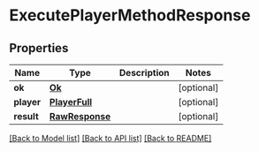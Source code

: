 # ExecutePlayerMethodResponse

## Properties
Name | Type | Description | Notes
------------ | ------------- | ------------- | -------------
**ok** | [**Ok**](Ok.md) |  | [optional] 
**player** | [**PlayerFull**](PlayerFull.md) |  | [optional] 
**result** | [**RawResponse**](RawResponse.md) |  | [optional] 

[[Back to Model list]](../README.md#documentation-for-models) [[Back to API list]](../README.md#documentation-for-api-endpoints) [[Back to README]](../README.md)



